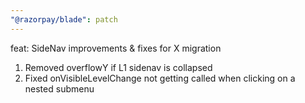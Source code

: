 ```yaml
---
"@razorpay/blade": patch
---
```


feat: SideNav improvements & fixes for X migration

1. Removed overflowY if L1 sidenav is collapsed
2. Fixed onVisibleLevelChange not getting called when clicking on a nested submenu
